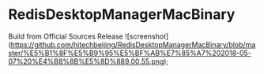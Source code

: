 # RedisDesktopManagerMacBinary
Build from Official Sources Release
![screenshot] (https://github.com/hitechbeijing/RedisDesktopManagerMacBinary/blob/master/%E5%B1%8F%E5%B9%95%E5%BF%AB%E7%85%A7%202018-05-07%20%E4%B8%8B%E5%8D%889.00.55.png);

